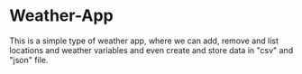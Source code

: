 # Weather-App
This is a simple type of weather app, where we can add, remove and list locations and weather variables and even create and store data in "csv" and "json" file.
